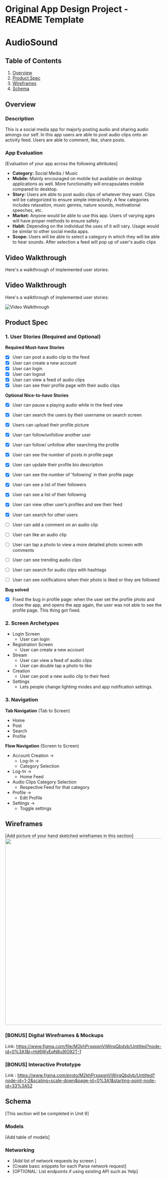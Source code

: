 Original App Design Project - README Template
===

# AudioSound

## Table of Contents
1. [Overview](#Overview)
1. [Product Spec](#Product-Spec)
1. [Wireframes](#Wireframes)
2. [Schema](#Schema)

## Overview
### Description
This is a social media app for majorly posting audio and sharing audio amongs our self. In this app
users are able to post audio clips onto an activity feed. Users are able to comment, like, share posts. 

### App Evaluation
[Evaluation of your app across the following attributes]
- **Category:** Social Media / Music
- **Mobile:** Mainly encouraged on mobile but available on desktop applications as well. More functionality will encapsulates mobile compared to desktop.
- **Story:** Users are able to post audio clips of whatever they want. Clips will be categorized to ensure simple interactivity. A few categories includes relaxation, music genres, nature sounds, motivational speeches, etc.  
- **Market:** Anyone would be able to use this app. Users of varying ages will have proper methods to ensure safety. 
- **Habit:** Depending on the individual the uses of it will vary. Usage would be similar to other social media apps.
- **Scope:** Users will be able to select a category in which they will be able to hear sounds. After selection a feed will pop up of user's audio clips 

## Video Walkthrough

Here's a walkthrough of implemented user stories:
## Video Walkthrough

Here's a walkthrough of implemented user stories:

<img src='https://github.com/IOS-AudioSound/AudioSound/blob/main/Gif/Gif.gif' title='Video Walkthrough' title='Video Walkthrough' width='' alt='Video Walkthrough' />

## Product Spec

### 1. User Stories (Required and Optional)

**Required Must-have Stories**

* [x] User can post a audio clip to the feed
* [x] User can create a new account
* [x] User can login
* [X] User can logout
* [x] User can view a feed of audio clips
* [x] User can see their profile page with their audio clips

**Optional Nice-to-have Stories**

* [x] User can pause a playing audio while in the feed view
* [x] User can search the users by their username on search screen
* [x] Users can upload their profile picture
* [x] User can follow/unfollow another user
* [x] User can follow/ unfollow after searching the profile
* [x] User can see the number of posts in profile page
* [x] User can update their profile bio description
* [x] User can see the number of 'following' in their profile page
* [x] User can see a list of their followers
* [x] User can see a list of their following
* [x] User can view other user’s profiles and see their feed
* [x] User can search for other users
* [ ] User can add a comment on an audio clip
* [ ] User can like an audio clip
* [ ] User can tap a photo to view a more detailed photo screen with comments
* [ ] User can see trending audio clips
* [ ] User can search for audio clips with hashtags
* [ ] User can see notifications when their photo is liked or they are followed


**Bug solved**
* [x] Fixed the bug in profile page: when the user set the profile photo and close the app, and opens the app again, the user was not able to see the profile page. This thing got fixed.


### 2. Screen Archetypes

* Login Screen
    * User can login
* Registration Screen
    * User can create a new account
* Stream
    * User can view a feed of audio clips
    * User can double tap a photo to like
* Creation
    * User can post a new audio clip to their feed
* Settings
    * Lets people change lighting modes and app notification settings.

### 3. Navigation

**Tab Navigation** (Tab to Screen)
* Home
* Post
* Search
* Profile

**Flow Navigation** (Screen to Screen)

* Account Creation -> 
    * Log-In ->
    * Category Selection
* Log-In ->
    * Home Feed
* Audio Clips Category Selection
    * Respective Feed for that category
* Profile -> 
    * Edit Profile
* Settings ->
    * Toggle settings

## Wireframes
[Add picture of your hand sketched wireframes in this section]
<img src="https://github.com/IOS-AudioSound/AudioSound/blob/main/Wireframe/Wireframe.png" width=600>

### [BONUS] Digital Wireframes & Mockups
Link: https://www.figma.com/file/M2khPrxqxqnViWirqQbdvb/Untitled?node-id=0%3A1&t=Hd6WyEqN8u9lO92T-1

### [BONUS] Interactive Prototype
Link : https://www.figma.com/proto/M2khPrxqxqnViWirqQbdvb/Untitled?node-id=1-2&scaling=scale-down&page-id=0%3A1&starting-point-node-id=33%3A52

## Schema 
[This section will be completed in Unit 9]
### Models
[Add table of models]
### Networking
- [Add list of network requests by screen ]
- [Create basic snippets for each Parse network request]
- [OPTIONAL: List endpoints if using existing API such as Yelp]
